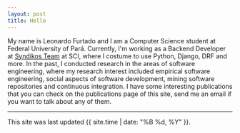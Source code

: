 ```yaml
---
layout: post
title: Hello
---
```


My name is Leonardo Furtado and I am a Computer Science student at Federal University of Pará. Currently, I'm working as a Backend Developer at [Syndikos Team](https://www.scisyndikos.com.br/) at SCI, where I costume to use Python, Django, DRF and more. In the past, I conducted research in the areas of software engineering, where my research interest included empirical software engineering, social aspects of software development, mining software repositories and continuous integration. I have some interesting publications that you can check on the publications page of this site, send me an email if you want to talk about any of them.

-----

This site was last updated {{ site.time | date: "%B %d, %Y" }}.
